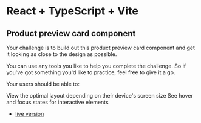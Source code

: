 # React + TypeScript + Vite
## Product preview card component

Your challenge is to build out this product preview card component and get it looking as close to the design as possible.

You can use any tools you like to help you complete the challenge. So if you've got something you'd like to practice, feel free to give it a go.

Your users should be able to:

View the optimal layout depending on their device's screen size
See hover and focus states for interactive elements

- [live version](https://yonerfy.github.io/product-card-live/) 




